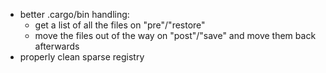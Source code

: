 - better .cargo/bin handling:
  - get a list of all the files on "pre"/"restore"
  - move the files out of the way on "post"/"save" and move them back afterwards
- properly clean sparse registry
